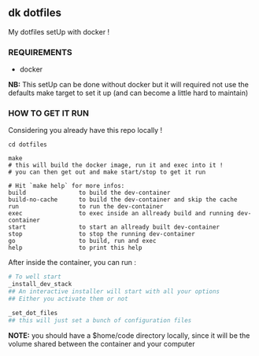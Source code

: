 ## dk dotfiles

My dotfiles setUp with docker !

### REQUIREMENTS

- docker

**NB:** This setUp can be done without docker but it will required not use the defaults make target to set it up (and can become a little hard to maintain)

### HOW TO GET IT RUN

Considering you already have this repo locally !

```
cd dotfiles

make
# this will build the docker image, run it and exec into it !
# you can then get out and make start/stop to get it run

# Hit `make help` for more infos:
build               to build the dev-container
build-no-cache      to build the dev-container and skip the cache
run                 to run the dev-container
exec                to exec inside an allready build and running dev-container
start               to start an allready built dev-container
stop                to stop the running dev-container
go                  to build, run and exec
help                to print this help
```

After inside the container, you can run : 

```bash
# To well start
_install_dev_stack
## An interactive installer will start with all your options
## Either you activate them or not

_set_dot_files
## this will just set a bunch of configuration files
```

**NOTE:** you should have a $home/code directory locally, since it will be the volume shared between the container and your computer
